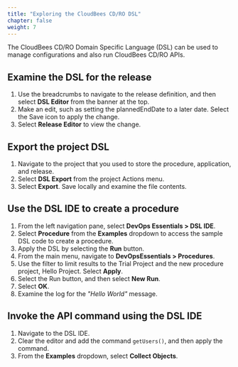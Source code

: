 ```yaml
---
title: "Exploring the CloudBees CD/RO DSL"
chapter: false
weight: 7
--- 
```


The CloudBees CD/RO Domain Specific Language (DSL) can be used to manage configurations and also run CloudBees CD/RO APIs.

## Examine the DSL for the release

1. Use the breadcrumbs to navigate to the release definition, and then select **DSL Editor** from the banner at the top.
2. Make an edit, such as setting the plannedEndDate to a later date. Select the Save icon to apply the change.
3. Select **Release Editor** to view the change.

## Export the project DSL

1. Navigate to the project that you used to store the procedure, application, and release.
2. Select **DSL Export** from the project Actions menu.
3. Select **Export**. Save locally and examine the file contents.

## Use the DSL IDE to create a procedure

1. From the left navigation pane, select **DevOps Essentials > DSL IDE**.
2. Select **Procedure** from the **Examples** dropdown to access the sample DSL code to create a procedure.
3. Apply the DSL by selecting the **Run** button.
4. From the main menu, navigate to **DevOpsEssentials > Procedures**.
5. Use the filter to limit results to the Trial Project and the new procedure project, Hello Project. Select **Apply**.
6. Select the Run button, and then select **New Run**.
7. Select **OK**.
8. Examine the log for the *"Hello World"* message.

## Invoke the API command using the DSL IDE

1. Navigate to the DSL IDE.
2. Clear the editor and add the command `getUsers()`, and then apply the command.
3. From the **Examples** dropdown, select **Collect Objects**.
